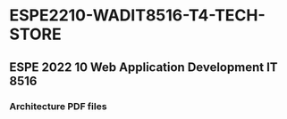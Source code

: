 # ESPE2210-WADIT8516-T4-TECH-STORE
## ESPE 2022 10 Web Application Development IT 8516
### Architecture PDF files
